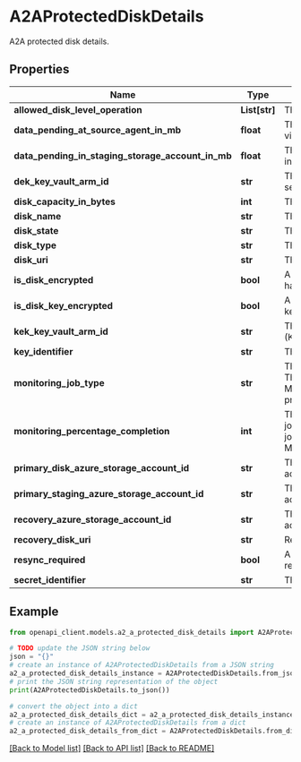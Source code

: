 # A2AProtectedDiskDetails

A2A protected disk details.

## Properties

Name | Type | Description | Notes
------------ | ------------- | ------------- | -------------
**allowed_disk_level_operation** | **List[str]** | The disk level operations list. | [optional] 
**data_pending_at_source_agent_in_mb** | **float** | The data pending at source virtual machine in MB. | [optional] 
**data_pending_in_staging_storage_account_in_mb** | **float** | The data pending for replication in MB at staging account. | [optional] 
**dek_key_vault_arm_id** | **str** | The KeyVault resource id for secret (BEK). | [optional] 
**disk_capacity_in_bytes** | **int** | The disk capacity in bytes. | [optional] 
**disk_name** | **str** | The disk name. | [optional] 
**disk_state** | **str** | The disk state. | [optional] 
**disk_type** | **str** | The type of disk. | [optional] 
**disk_uri** | **str** | The disk uri. | [optional] 
**is_disk_encrypted** | **bool** | A value indicating whether vm has encrypted os disk or not. | [optional] 
**is_disk_key_encrypted** | **bool** | A value indicating whether disk key got encrypted or not. | [optional] 
**kek_key_vault_arm_id** | **str** | The KeyVault resource id for key (KEK). | [optional] 
**key_identifier** | **str** | The key URL / identifier (KEK). | [optional] 
**monitoring_job_type** | **str** | The type of the monitoring job. The progress is contained in MonitoringPercentageCompletion property. | [optional] 
**monitoring_percentage_completion** | **int** | The percentage of the monitoring job. The type of the monitoring job is defined by MonitoringJobType property. | [optional] 
**primary_disk_azure_storage_account_id** | **str** | The primary disk storage account. | [optional] 
**primary_staging_azure_storage_account_id** | **str** | The primary staging storage account. | [optional] 
**recovery_azure_storage_account_id** | **str** | The recovery disk storage account. | [optional] 
**recovery_disk_uri** | **str** | Recovery disk uri. | [optional] 
**resync_required** | **bool** | A value indicating whether resync is required for this disk. | [optional] 
**secret_identifier** | **str** | The secret URL / identifier (BEK). | [optional] 

## Example

```python
from openapi_client.models.a2_a_protected_disk_details import A2AProtectedDiskDetails

# TODO update the JSON string below
json = "{}"
# create an instance of A2AProtectedDiskDetails from a JSON string
a2_a_protected_disk_details_instance = A2AProtectedDiskDetails.from_json(json)
# print the JSON string representation of the object
print(A2AProtectedDiskDetails.to_json())

# convert the object into a dict
a2_a_protected_disk_details_dict = a2_a_protected_disk_details_instance.to_dict()
# create an instance of A2AProtectedDiskDetails from a dict
a2_a_protected_disk_details_from_dict = A2AProtectedDiskDetails.from_dict(a2_a_protected_disk_details_dict)
```
[[Back to Model list]](../README.md#documentation-for-models) [[Back to API list]](../README.md#documentation-for-api-endpoints) [[Back to README]](../README.md)


